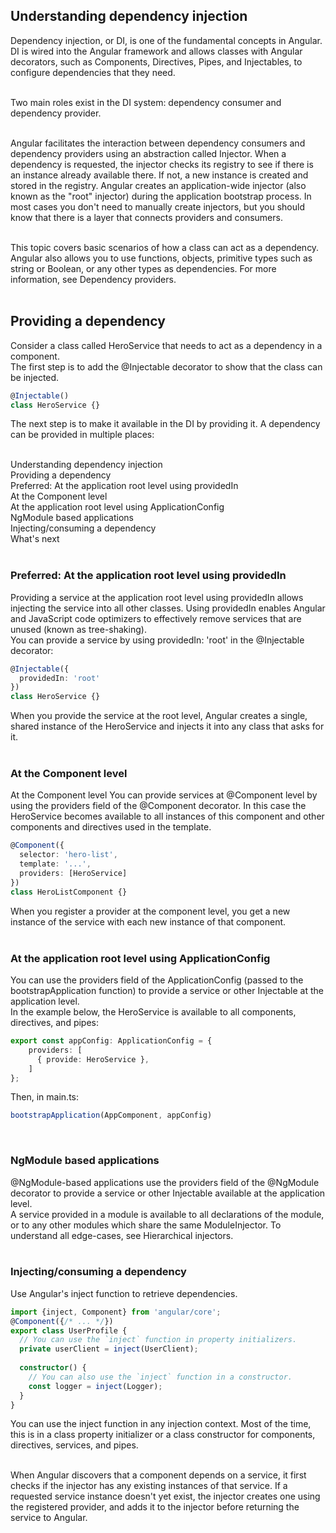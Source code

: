 ## Understanding dependency injection  
Dependency injection, or DI, is one of the fundamental concepts in Angular. DI is wired into the Angular framework and allows classes with Angular decorators, such as Components, Directives, Pipes, and Injectables, to configure dependencies that they need.  
<br>

Two main roles exist in the DI system: dependency consumer and dependency provider.  
<br>

Angular facilitates the interaction between dependency consumers and dependency providers using an abstraction called Injector. When a dependency is requested, the injector checks its registry to see if there is an instance already available there. If not, a new instance is created and stored in the registry. Angular creates an application-wide injector (also known as the "root" injector) during the application bootstrap process. In most cases you don't need to manually create injectors, but you should know that there is a layer that connects providers and consumers.  
<br>

This topic covers basic scenarios of how a class can act as a dependency. Angular also allows you to use functions, objects, primitive types such as string or Boolean, or any other types as dependencies. For more information, see Dependency providers.  
<br>

## Providing a dependency  
Consider a class called HeroService that needs to act as a dependency in a component.  
The first step is to add the @Injectable decorator to show that the class can be injected.  
```typescript
@Injectable()
class HeroService {}
```  
The next step is to make it available in the DI by providing it. A dependency can be provided in multiple places:  
<br>

Understanding dependency injection  
Providing a dependency  
Preferred: At the application root level using providedIn  
At the Component level  
At the application root level using ApplicationConfig  
NgModule based applications  
Injecting/consuming a dependency  
What's next  
<br>

### Preferred: At the application root level using providedIn  
Providing a service at the application root level using providedIn allows injecting the service into all other classes. Using providedIn enables Angular and JavaScript code optimizers to effectively remove services that are unused (known as tree-shaking).  
You can provide a service by using providedIn: 'root' in the @Injectable decorator:  
```typescript
@Injectable({
  providedIn: 'root'
})
class HeroService {}
```  
When you provide the service at the root level, Angular creates a single, shared instance of the HeroService and injects it into any class that asks for it.  
<br>

### At the Component level  
At the Component level
You can provide services at @Component level by using the providers field of the @Component decorator. In this case the HeroService becomes available to all instances of this component and other components and directives used in the template.  
```typescript
@Component({
  selector: 'hero-list',
  template: '...',
  providers: [HeroService]
})
class HeroListComponent {}
```  
When you register a provider at the component level, you get a new instance of the service with each new instance of that component.  
<br>

### At the application root level using ApplicationConfig  
You can use the providers field of the ApplicationConfig (passed to the bootstrapApplication function) to provide a service or other Injectable at the application level.  
In the example below, the HeroService is available to all components, directives, and pipes:  
```typescript
export const appConfig: ApplicationConfig = {
    providers: [
      { provide: HeroService },
    ]
};
```  
Then, in main.ts:  
```typescript
bootstrapApplication(AppComponent, appConfig)
```  
<br>

### NgModule based applications  
@NgModule-based applications use the providers field of the @NgModule decorator to provide a service or other Injectable available at the application level.  
A service provided in a module is available to all declarations of the module, or to any other modules which share the same ModuleInjector. To understand all edge-cases, see Hierarchical injectors.  
<br>

### Injecting/consuming a dependency  
Use Angular's inject function to retrieve dependencies.  
```typescript
import {inject, Component} from 'angular/core'; 
@Component({/* ... */})
export class UserProfile {
  // You can use the `inject` function in property initializers.
  private userClient = inject(UserClient);
  
  constructor() {
    // You can also use the `inject` function in a constructor.
    const logger = inject(Logger);
  }
}
```  
You can use the inject function in any injection context. Most of the time, this is in a class property initializer or a class constructor for components, directives, services, and pipes.  
<br>

When Angular discovers that a component depends on a service, it first checks if the injector has any existing instances of that service. If a requested service instance doesn't yet exist, the injector creates one using the registered provider, and adds it to the injector before returning the service to Angular.